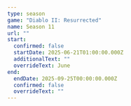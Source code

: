 ```yaml
---
type: season
game: "Diablo II: Resurrected"
name: Season 11
url: ""
start:
  confirmed: false
  startDate: 2025-06-21T01:00:00.000Z
  additionalText: ""
  overrideText: June
end:
  endDate: 2025-09-25T00:00:00.000Z
  confirmed: false
  overrideText: ""
---
```

